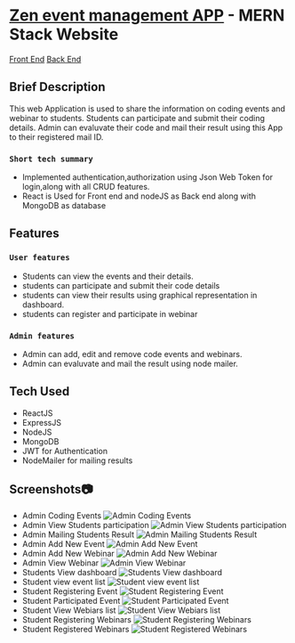 # [Zen event management APP](https://flourishing-granita-2a8869.netlify.app/Adminevents) - MERN Stack Website
  [Front End](https://github.com/sathiyapriyakm/zen_student_event_management_frontend)
  [Back End](https://github.com/sathiyapriyakm/zen_student_event_management_backend)



## Brief Description

This web Application is used to share the information on coding events and webinar to students. Students can participate and submit their coding details. Admin can evaluvate their code and mail their result using this App to their registered mail ID.

### `Short tech summary`
  - Implemented authentication,authorization using Json Web Token for login,along with all CRUD features.
  - React is Used for Front end and nodeJS as Back end along with MongoDB as database  


## Features

### `User features`
  - Students can  view the events and their details.
  -  students can participate and submit their code details
  -  students can view their results using graphical representation in dashboard.
  - students can register and participate in webinar
   
### `Admin features`
  - Admin can add, edit and remove code events and webinars.
  - Admin can evaluvate and mail the result using node mailer.
  
  
## Tech Used
  - ReactJS
  - ExpressJS
  - NodeJS
  - MongoDB 
  - JWT for Authentication
  - NodeMailer for mailing results
  
## Screenshots📷

- Admin Coding Events
![Admin Coding Events](/ScreenShots/AdminDashboard.JPG "Admin Coding Events")
- Admin View Students participation
![Admin View Students participation](/ScreenShots/AdminViewStudentsParticipation.JPG "Admin View Students participation")
- Admin Mailing Students Result
![Admin Mailing Students Result](/ScreenShots/AdminMailingStudentsResult.JPG "Admin Mailing Students Result")
- Admin Add New Event
![Admin Add New Event](/ScreenShots/AdminAddNewEvent.JPG "Admin Add New Event")
- Admin Add New Webinar
![Admin Add New Webinar](/ScreenShots/AdminAddNewWebinar.JPG "Admin Add New Webinar")
- Admin View Webinar
![Admin View Webinar](/ScreenShots/AdminViewWebinar.JPG "Admin View Webinar")
- Students View dashboard
![ Students View dashboard](/ScreenShots/StudentViewDashboard.JPG "Students View dashboard")
- Student view event list
![Student view event list](/ScreenShots/StudentViewEventList.JPG "Student view event list")
- Student Registering Event
![Student Registering Event](/ScreenShots/StudentRegisteringEvent.JPG "Student Registering Event")
- Student Participated Event
![Student Participated Event](/ScreenShots/StudentParticipatedEvent.JPG "Student Participated Event")
- Student View Webiars list
![Student View Webiars list](/ScreenShots/StudentViewWebiarsList.JPG "Student View Webiars list")
- Student Registering Webinars
![Student Registering Webinars](/ScreenShots/StudentRegisteringWebinars.JPG "Student Registering Webinars")
- Student Registered Webinars
![Student Registered Webinars](/ScreenShots/StudentRegisteredWebinars.JPG "Student Registered Webinars")